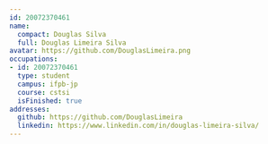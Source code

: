 ```yaml
---
id: 20072370461
name:
  compact: Douglas Silva
  full: Douglas Limeira Silva
avatar: https://github.com/DouglasLimeira.png
occupations:
- id: 20072370461
  type: student
  campus: ifpb-jp
  course: cstsi
  isFinished: true
addresses:
  github: https://github.com/DouglasLimeira
  linkedin: https://www.linkedin.com/in/douglas-limeira-silva/
---
```

